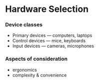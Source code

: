 # Hardware Selection

### Device classes

* Primary devices — computers, laptops
* Control devices — mice, keyboards
* Input devices — cameras, microphones



### Aspects of consideration

* ergonomics
* complexity & convenience
